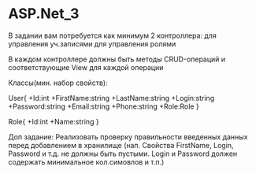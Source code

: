 # ASP.Net_3
<p>В задании вам потребуется как минимум 2 контроллера: 
для управления уч.записями
для управления ролями

В каждом контроллере должны быть методы CRUD-операций и соответствующие View для каждой операции

Классы(мин. набор свойств):

User{
+Id:int
+FirstName:string
+LastName:string
+Login:string
+Password:string
+Email:string
+Phone:string
+Role:Role
}

Role{
+Id:int
+Name:string
}


Доп задание:
Реализовать проверку правильности введенных данных перед добавлением в хранилище
(нап. Свойства FirstName, Login, Password и т.д. не должны быть пустыми.
Login и Password должен содержать минимальное кол.симовлов и т.п.)</p>